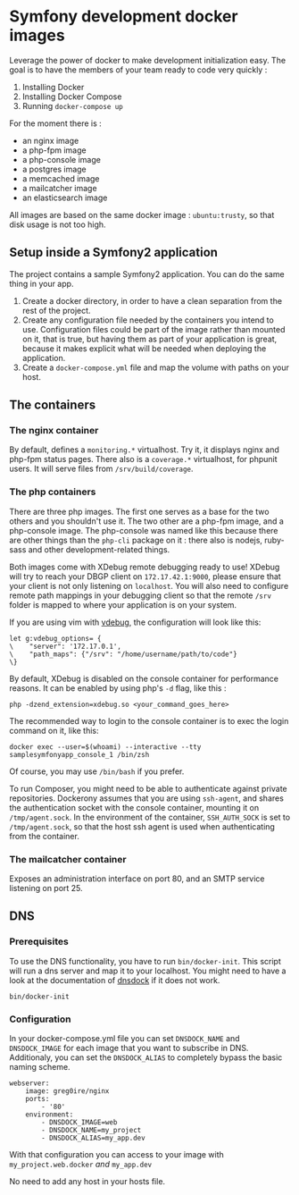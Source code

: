 # Symfony development docker images

Leverage the power of docker to make development initialization easy. The goal
is to have the members of your team ready to code very quickly :

1. Installing Docker
2. Installing Docker Compose
3. Running `docker-compose up`

For the moment there is :

- an nginx image
- a php-fpm image
- a php-console image
- a postgres image
- a memcached image
- a mailcatcher image
- an elasticsearch image

All images are based on the same docker image : `ubuntu:trusty`, so that disk
usage is not too high.

## Setup inside a Symfony2 application

The project contains a sample Symfony2 application. You can do the same thing
in your app.

1. Create a docker directory, in order to have a clean separation from the rest
of the project.
2. Create any configuration file needed by the containers you intend to use.
Configuration files could be part of the image rather than mounted on it, that is
true, but having them as part of your application is great, because it makes explicit
what will be needed when deploying the application.
3. Create a `docker-compose.yml` file and map the volume with paths on your host.

## The containers

### The nginx container

By default, defines a `monitoring.*` virtualhost. Try it, it displays nginx and
php-fpm status pages. There also is a `coverage.*` virtualhost, for phpunit users.
It will serve files from `/srv/build/coverage`.

### The php containers

There are three php images. The first one serves as a base for the two others
and you shouldn't use it. The two other are a php-fpm image, and a php-console
image. The php-console was named like this because there are other things than
the `php-cli` package on it : there also is nodejs, ruby-sass and other
development-related things.

Both images come with XDebug remote debugging ready to use!
XDebug will try to reach your DBGP client on `172.17.42.1:9000`, please ensure
that your client is not only listening on `localhost`.
You will also need to configure remote path mappings in your debugging client
so that the remote `/srv` folder is mapped to where your application is on your
system.

If you are using vim with [vdebug](https://github.com/joonty/vdebug), the
configuration will look like this:

```viml
let g:vdebug_options= {
\    "server": '172.17.0.1',
\    "path_maps": {"/srv": "/home/username/path/to/code"}
\}
```

By default, XDebug is disabled on the console container for performance
reasons. It can be enabled by using php's `-d` flag, like this :

```shell
php -dzend_extension=xdebug.so <your_command_goes_here>
```

The recommended way to login to the console container is to exec the login
command on it, like this:

```shell
docker exec --user=$(whoami) --interactive --tty samplesymfonyapp_console_1 /bin/zsh
```

Of course, you may use `/bin/bash` if you prefer.

To run Composer, you might need to be able to authenticate against private
repositories. Dockerony assumes that you are using `ssh-agent`, and shares the
authentication socket with the console container, mounting it on
`/tmp/agent.sock`. In the environment of the container, `SSH_AUTH_SOCK` is set
to `/tmp/agent.sock`, so that the host ssh agent is used when authenticating
from the container.


### The mailcatcher container

Exposes an administration interface on port 80, and an SMTP service listening
on port 25.

## DNS

### Prerequisites

To use the DNS functionality, you have to run `bin/docker-init`. This script
will run a dns server and map it to your localhost. You might need to have a
look at the documentation of
[dnsdock](https://github.com/tonistiigi/dnsdock/blob/master/readme.md) if it
does not work.

```
bin/docker-init
```

### Configuration

In your docker-compose.yml file you can set `DNSDOCK_NAME` and `DNSDOCK_IMAGE`
for each image that you want to subscribe in DNS. Additionaly, you can set the
`DNSDOCK_ALIAS` to completely bypass the basic naming scheme.

```
webserver:
    image: greg0ire/nginx
    ports:
        - '80'
    environment:
        - DNSDOCK_IMAGE=web
        - DNSDOCK_NAME=my_project
        - DNSDOCK_ALIAS=my_app.dev
```

With that configuration you can access to your image with `my_project.web.docker`
*and* `my_app.dev`

No need to add any host in your hosts file.

